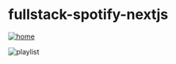 # fullstack-spotify-nextjs

<a href="https://ibb.co/Tr38B9c"><img src="https://i.ibb.co/8XZ5D1M/home.png" alt="home" border="0"></a>

<img src="https://i.ibb.co/6NwWfwt/playlist.png" alt="playlist" border="0">
